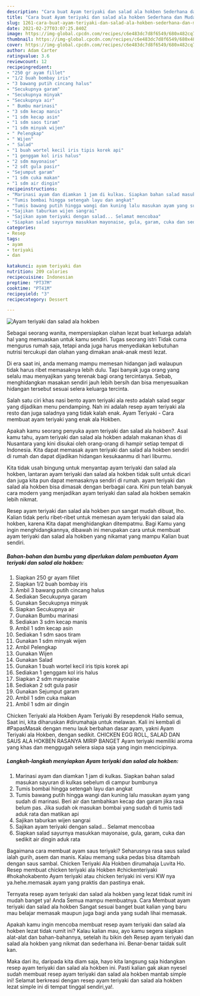 ```yaml
---
description: "Cara buat Ayam teriyaki dan salad ala hokben Sederhana dan Mudah Dibuat"
title: "Cara buat Ayam teriyaki dan salad ala hokben Sederhana dan Mudah Dibuat"
slug: 1261-cara-buat-ayam-teriyaki-dan-salad-ala-hokben-sederhana-dan-mudah-dibuat
date: 2021-02-27T03:07:25.840Z
image: https://img-global.cpcdn.com/recipes/c6e483dc7d8f6549/680x482cq70/ayam-teriyaki-dan-salad-ala-hokben-foto-resep-utama.jpg
thumbnail: https://img-global.cpcdn.com/recipes/c6e483dc7d8f6549/680x482cq70/ayam-teriyaki-dan-salad-ala-hokben-foto-resep-utama.jpg
cover: https://img-global.cpcdn.com/recipes/c6e483dc7d8f6549/680x482cq70/ayam-teriyaki-dan-salad-ala-hokben-foto-resep-utama.jpg
author: Adam Carter
ratingvalue: 3.6
reviewcount: 12
recipeingredient:
- "250 gr ayam fillet"
- "1/2 buah bombay iris"
- "3 bawang putih cincang halus"
- "Secukupnya garam"
- "Secukupnya minyak"
- "Secukupnya air"
- " Bumbu marinasi"
- "3 sdm kecap manis"
- "1 sdm kecap asin"
- "1 sdm saos tiram"
- "1 sdm minyak wijen"
- " Pelengkap"
- " Wijen"
- " Salad"
- "1 buah wortel kecil iris tipis korek api"
- "1 genggam kol iris halus"
- "2 sdm mayonaise"
- "2 sdt gula pasir"
- "Sejumput garam"
- "1 sdm cuka makan"
- "1 sdm air dingin"
recipeinstructions:
- "Marinasi ayam dan diamkan 1 jam di kulkas. Siapkan bahan salad masukan sayuran di kulkas sebelum di campur bumbunya"
- "Tumis bombai hingga setengah layu dan angkat"
- "Tumis bawang putih hingga wangi dan kuning lalu masukan ayam yang sudah di marinasi. Beri air dan tambahkan kecap dan garam jika rasa belum pas. Jika sudah ok masukan bombai yang sudah di tumis tadi aduk rata dan matikan api"
- "Sajikan taburkan wijen sangrai"
- "Sajikan ayam teriyaki dengan salad... Selamat mencobaa"
- "Siapkan salad sayurnya masukkan mayonaise, gula, garam, cuka dan sedikit air dingin aduk rata"
categories:
- Resep
tags:
- ayam
- teriyaki
- dan

katakunci: ayam teriyaki dan 
nutrition: 209 calories
recipecuisine: Indonesian
preptime: "PT37M"
cooktime: "PT41M"
recipeyield: "3"
recipecategory: Dessert

---
```



![Ayam teriyaki dan salad ala hokben](https://img-global.cpcdn.com/recipes/c6e483dc7d8f6549/680x482cq70/ayam-teriyaki-dan-salad-ala-hokben-foto-resep-utama.jpg)

Sebagai seorang wanita, mempersiapkan olahan lezat buat keluarga adalah hal yang memuaskan untuk kamu sendiri. Tugas seorang istri Tidak cuma mengurus rumah saja, tetapi anda juga harus menyediakan kebutuhan nutrisi tercukupi dan olahan yang dimakan anak-anak mesti lezat.

Di era  saat ini, anda memang mampu memesan hidangan jadi walaupun tidak harus ribet memasaknya lebih dulu. Tapi banyak juga orang yang selalu mau menyajikan yang terenak bagi orang tercintanya. Sebab, menghidangkan masakan sendiri jauh lebih bersih dan bisa menyesuaikan hidangan tersebut sesuai selera keluarga tercinta. 

Salah satu ciri khas nasi bento ayam teriyaki ala resto adalah salad segar yang dijadikan menu pendamping. Nah ini adalah resep ayam teriyaki ala resto dan juga saladnya yang tidak kalah enak. Ayam Teriyaki - Cara membuat ayam teriyaki yang enak ala Hokben.

Apakah kamu seorang penyuka ayam teriyaki dan salad ala hokben?. Asal kamu tahu, ayam teriyaki dan salad ala hokben adalah makanan khas di Nusantara yang kini disukai oleh orang-orang di hampir setiap tempat di Indonesia. Kita dapat memasak ayam teriyaki dan salad ala hokben sendiri di rumah dan dapat dijadikan hidangan kesukaanmu di hari liburmu.

Kita tidak usah bingung untuk menyantap ayam teriyaki dan salad ala hokben, lantaran ayam teriyaki dan salad ala hokben tidak sulit untuk dicari dan juga kita pun dapat memasaknya sendiri di rumah. ayam teriyaki dan salad ala hokben bisa dimasak dengan berbagai cara. Kini pun telah banyak cara modern yang menjadikan ayam teriyaki dan salad ala hokben semakin lebih nikmat.

Resep ayam teriyaki dan salad ala hokben pun sangat mudah dibuat, lho. Kalian tidak perlu ribet-ribet untuk memesan ayam teriyaki dan salad ala hokben, karena Kita dapat menghidangkan ditempatmu. Bagi Kamu yang ingin menghidangkannya, dibawah ini merupakan cara untuk membuat ayam teriyaki dan salad ala hokben yang nikamat yang mampu Kalian buat sendiri.

<!--inarticleads1-->

##### Bahan-bahan dan bumbu yang diperlukan dalam pembuatan Ayam teriyaki dan salad ala hokben:

1. Siapkan 250 gr ayam fillet
1. Siapkan 1/2 buah bombay iris
1. Ambil 3 bawang putih cincang halus
1. Sediakan Secukupnya garam
1. Gunakan Secukupnya minyak
1. Siapkan Secukupnya air
1. Gunakan  Bumbu marinasi
1. Sediakan 3 sdm kecap manis
1. Ambil 1 sdm kecap asin
1. Sediakan 1 sdm saos tiram
1. Gunakan 1 sdm minyak wijen
1. Ambil  Pelengkap
1. Gunakan  Wijen
1. Gunakan  Salad
1. Gunakan 1 buah wortel kecil iris tipis korek api
1. Sediakan 1 genggam kol iris halus
1. Siapkan 2 sdm mayonaise
1. Sediakan 2 sdt gula pasir
1. Gunakan Sejumput garam
1. Ambil 1 sdm cuka makan
1. Ambil 1 sdm air dingin


Chicken Teriyaki ala Hokben Ayam Teriyaki By resepdenok Hallo semua, Saat ini, kita diharuskan #dirumahaja untuk melawan. Kali ini kembali di #PapasMasak dengan menu lauk berbahan dasar ayam, yakni Ayam Teriyaki ala Hokben, dengan sedikit. CHICKEN EGG ROLL, SALAD DAN SAUS ALA HOKBEN RASANYA MIRIP BANGET Ayam teriyaki memiliki aroma yang khas dan menggugah selera siapa saja yang ingin mencicipinya. 

<!--inarticleads2-->

##### Langkah-langkah menyiapkan Ayam teriyaki dan salad ala hokben:

1. Marinasi ayam dan diamkan 1 jam di kulkas. Siapkan bahan salad masukan sayuran di kulkas sebelum di campur bumbunya
1. Tumis bombai hingga setengah layu dan angkat
1. Tumis bawang putih hingga wangi dan kuning lalu masukan ayam yang sudah di marinasi. Beri air dan tambahkan kecap dan garam jika rasa belum pas. Jika sudah ok masukan bombai yang sudah di tumis tadi aduk rata dan matikan api
1. Sajikan taburkan wijen sangrai
1. Sajikan ayam teriyaki dengan salad... Selamat mencobaa
1. Siapkan salad sayurnya masukkan mayonaise, gula, garam, cuka dan sedikit air dingin aduk rata


Bagaimana cara membuat ayam saus teriyaki? Seharusnya rasa saus salad ialah gurih, asem dan manis. Kalau memang suka pedas bisa ditambah dengan saus sambal. Chicken Teriyaki Ala Hokben dirumahaja Luvita Ho. Resep membuat chicken teriyaki ala Hokben #chickenteriyaki #hokahokabento Ayam teriyaki atau chicken teriyaki ini versi KW nya ya.hehe.memasak ayam yang praktis dan pastinya enak. 

Ternyata resep ayam teriyaki dan salad ala hokben yang lezat tidak rumit ini mudah banget ya! Anda Semua mampu membuatnya. Cara Membuat ayam teriyaki dan salad ala hokben Sangat sesuai banget buat kalian yang baru mau belajar memasak maupun juga bagi anda yang sudah lihai memasak.

Apakah kamu ingin mencoba membuat resep ayam teriyaki dan salad ala hokben lezat tidak rumit ini? Kalau kalian mau, ayo kamu segera siapkan alat-alat dan bahan-bahannya, setelah itu bikin deh Resep ayam teriyaki dan salad ala hokben yang nikmat dan sederhana ini. Benar-benar taidak sulit kan. 

Maka dari itu, daripada kita diam saja, hayo kita langsung saja hidangkan resep ayam teriyaki dan salad ala hokben ini. Pasti kalian gak akan nyesel sudah membuat resep ayam teriyaki dan salad ala hokben mantab simple ini! Selamat berkreasi dengan resep ayam teriyaki dan salad ala hokben lezat simple ini di tempat tinggal sendiri,ya!.

